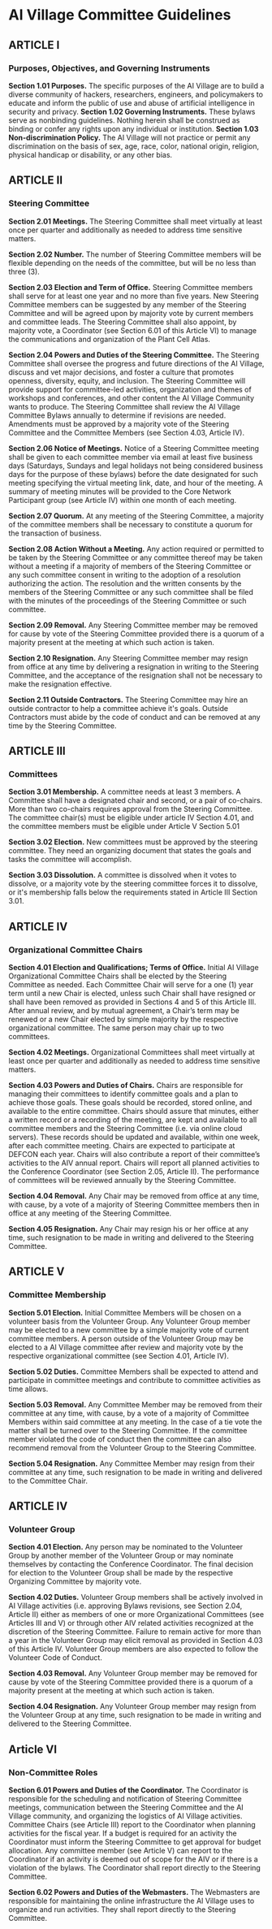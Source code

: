 # AI Village Committee Guidelines
## ARTICLE I
### Purposes, Objectives, and Governing Instruments

**Section 1.01 Purposes.** The specific purposes of the AI Village are to build a diverse community of hackers, researchers, engineers, and policymakers to educate and inform the public of use and abuse of artificial intelligence in security and privacy.
**Section 1.02 Governing Instruments.** These bylaws serve as nonbinding guidelines. Nothing herein shall be construed as binding or confer any rights upon any individual or institution. 
**Section 1.03 Non-discrimination Policy.** The AI Village will not practice or permit  any discrimination on the basis of sex, age, race, color, national origin, religion, physical handicap or disability, or any other bias.

## ARTICLE II
### Steering Committee

**Section 2.01 Meetings.** The Steering Committee shall meet virtually at least once per quarter and additionally as needed to address time sensitive matters. 

**Section 2.02 Number.** The number of Steering Committee members will be flexible depending on the needs of the committee, but will be no less than three (3).

**Section 2.03 Election and Term of Office.** Steering Committee members shall serve for at least one year and no more than five years. New Steering Committee members can be suggested by any member of the Steering Committee and will be agreed upon by majority vote by current members and committee leads. The Steering Committee shall also appoint, by majority vote, a Coordinator (see Section 6.01 of this Article VI) to manage the communications and organization of the Plant Cell Atlas.

**Section 2.04 Powers and Duties of the Steering Committee.** The Steering Committee shall oversee the progress and future directions of the AI Village, discuss and vet major decisions, and foster a culture that promotes openness, diversity, equity, and inclusion. The Steering Committee will provide support for committee-led activities, organization and themes of workshops and conferences, and other content the AI Village Community wants to produce. The Steering Committee shall review the AI Village Committee Bylaws annually to determine if revisions are needed. Amendments must be approved by a majority vote of the Steering Committee and the Committee Members (see Section 4.03, Article IV). 

**Section 2.06 Notice of Meetings.** Notice of a Steering Committee meeting shall be given to each committee member via email at least five business days (Saturdays, Sundays and legal holidays not being considered business days for the purpose of these bylaws) before the date designated for such meeting specifying the virtual meeting link, date, and hour of the meeting. A summary of meeting minutes will be provided to the Core Network Participant group (see Article IV) within one month of each meeting.

**Section 2.07 Quorum.** At any meeting of the Steering Committee, a majority of the committee members shall be necessary to constitute a quorum for the transaction of business.

**Section 2.08 Action Without a Meeting.**  Any action required or permitted to be taken by the Steering Committee or any committee thereof may be taken without a meeting if a majority of members of the Steering Committee or any such committee consent in writing to the adoption of a resolution authorizing the action. The resolution and the written consents by the members of the Steering Committee or any such committee shall be filed with the minutes of the proceedings of the Steering Committee or such committee.

**Section 2.09 Removal.** Any Steering Committee member may be removed for cause by vote of the Steering Committee provided there is a quorum of a majority present at the meeting at which such action is taken.

**Section 2.10 Resignation.** Any Steering Committee member may resign from office at any time by delivering a resignation in writing to the Steering Committee, and the acceptance of the resignation shall not be necessary to make the resignation effective.

**Section 2.11 Outside Contractors.** The Steering Committee may hire an outside contractor to help a committee achieve it's goals. Outside Contractors must abide by the code of conduct and can be removed at any time by the Steering Committee.

## ARTICLE III
### Committees

**Section 3.01 Membership.** A committee needs at least 3 members. A Committee shall have a designated chair and second, or a pair of co-chairs. More than two co-chairs requires approval from the Steering Committee. The committee chair(s) must be eligible under article IV Section 4.01, and the committee members must be eligible under Article V Section 5.01

**Section 3.02 Election.** New committees must be approved by the steering committee. They need an organizing document that states the goals and tasks the committee will accomplish. 

**Section 3.03 Dissolution.** A committee is dissolved when it votes to dissolve, or a majority vote by the steering committee forces it to dissolve, or it's membership falls below the requirements stated in Article III Section 3.01.

## ARTICLE IV
### Organizational Committee Chairs

**Section 4.01 Election and Qualifications; Terms of Office.** Initial AI Village Organizational Committee Chairs shall be elected by the Steering Committee as needed. Each Committee Chair will serve for a one (1) year term until a new Chair is elected, unless such Chair shall have resigned or shall have been removed as provided in Sections 4 and 5 of this Article III. After annual review, and by mutual agreement, a Chair’s term may be renewed or a new Chair elected by simple majority by the respective organizational committee. The same person may chair up to two committees.

**Section 4.02 Meetings.** Organizational Committees shall meet virtually at least once per quarter and additionally as needed to address time sensitive matters. 

**Section 4.03 Powers and Duties of Chairs.** Chairs are responsible for managing their committees to identify committee goals and a plan to achieve those goals. These goals should be recorded, stored online, and available to the entire committee. Chairs should assure that minutes, either a written record or a recording of the meeting, are kept and available to all committee members and the Steering Committee (i.e. via online cloud servers). These records should be updated and available, within one week, after each committee meeting. Chairs are expected to participate at DEFCON each year. Chairs will also contribute a report of their committee’s activities to the AIV annual report. Chairs will report all planned activities to the Conference Coordinator (see Section 2.05, Article II). The performance of committees will be reviewed annually by the Steering Committee.

**Section 4.04 Removal.**  Any Chair may be removed from office at any time, with cause, by a vote of a majority of Steering Committee members then in office at any meeting of the Steering Committee.

**Section 4.05 Resignation.**  Any Chair may resign his or her office at any time, such resignation to be made in writing and delivered to the Steering Committee.

## ARTICLE V
### Committee Membership

**Section 5.01 Election.** Initial Committee Members will be chosen on a volunteer basis from the Volunteer Group. Any Volunteer Group member may be elected to a new committee by a simple majority vote of current committee members. A person outside of the Volunteer Group may be elected to a AI Village committee after review and majority vote by the respective organizational committee (see Section 4.01, Article IV).

**Section 5.02 Duties.** Committee Members shall be expected to attend and participate in committee meetings and contribute to committee activities as time allows.

**Section 5.03 Removal.** Any Committee Member may be removed from their committee at any time, with cause, by a vote of a majority of Committee Members within said committee at any meeting. In the case of a tie vote the matter shall be turned over to the Steering Committee. If the committee member violated the code of conduct then the committee can also recommend removal from the Volunteer Group to the Steering Committee.

**Section 5.04 Resignation.** Any Committee Member may resign from their committee at any time, such resignation to be made in writing and delivered to the Committee Chair.

## ARTICLE IV
### Volunteer Group

**Section 4.01 Election.** Any person may be nominated to the Volunteer Group by another member of the Volunteer Group or may nominate themselves by contacting the Conference Coordinator. The final decision for election to the Volunteer Group shall be made by the respective Organizing Committee by majority vote.

**Section 4.02 Duties.** Volunteer Group members shall be actively involved in AI Village activities (i.e. approving Bylaws revisions, see Section 2.04, Article II) either as members of one or more Organizational Committees (see Articles III and V) or through other AIV related activities recognized at the discretion of the Steering Committee. Failure to remain active for more than a year in the Volunteer Group may elicit removal as provided in Section 4.03 of this Article IV. Volunteer Group members are also expected to follow the Volunteer Code of Conduct.

**Section 4.03 Removal.** Any Volunteer Group member may be removed for cause by vote of the Steering Committee provided there is a quorum of a majority present at the meeting at which such action is taken.

**Section 4.04 Resignation.** Any Volunteer Group member may resign from the Volunteer Group at any time, such resignation to be made in writing and delivered to the Steering Committee.

## Article VI
### Non-Committee Roles

**Section 6.01 Powers and Duties of the Coordinator.** The Coordinator is responsible for the scheduling and notification of Steering Committee meetings, communication between the Steering Committee and the AI Village community, and organizing the logistics of AI Village activities. Committee Chairs (see Article III) report to the Coordinator when planning activities for the fiscal year. If a budget is required for an activity the Coordinator must inform the Steering Committee to get approval for budget allocation. Any committee member (see Article V) can report to the Coordinator if an activity is deemed out of scope for the AIV or if there is a violation of the bylaws. The Coordinator shall report directly to the Steering Committee.

**Section 6.02 Powers and Duties of the Webmasters.** The Webmasters are responsible for maintaining the online infrastructure the AI Village uses to organize and run activities. They shall report directly to the Steering Committee.